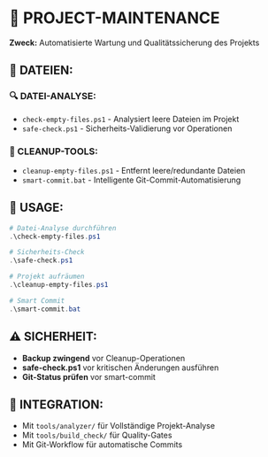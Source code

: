 # 🔧 PROJECT-MAINTENANCE

**Zweck:** Automatisierte Wartung und Qualitätssicherung des Projekts

## **📁 DATEIEN:**

### **🔍 DATEI-ANALYSE:**

- `check-empty-files.ps1` - Analysiert leere Dateien im Projekt
- `safe-check.ps1` - Sicherheits-Validierung vor Operationen

### **🧹 CLEANUP-TOOLS:**

- `cleanup-empty-files.ps1` - Entfernt leere/redundante Dateien
- `smart-commit.bat` - Intelligente Git-Commit-Automatisierung

## **🚀 USAGE:**

```powershell
# Datei-Analyse durchführen
.\check-empty-files.ps1

# Sicherheits-Check
.\safe-check.ps1

# Projekt aufräumen
.\cleanup-empty-files.ps1

# Smart Commit
.\smart-commit.bat
```

## **⚠️ SICHERHEIT:**

- **Backup zwingend** vor Cleanup-Operationen
- **safe-check.ps1** vor kritischen Änderungen ausführen
- **Git-Status prüfen** vor smart-commit

## **🔗 INTEGRATION:**

- Mit `tools/analyzer/` für Vollständige Projekt-Analyse
- Mit `tools/build_check/` für Quality-Gates
- Mit Git-Workflow für automatische Commits
